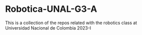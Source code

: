# Robotica-UNAL-G3-A
This is a collection of the repos related with the robotics class at Universidad Nacional de Colombia 2023-I
